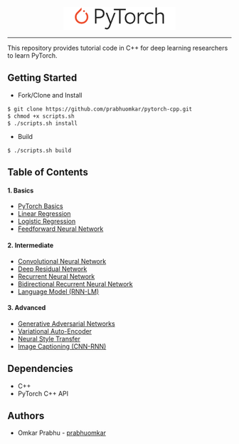 <p align="center"><img width="50%" src="images/pytorch_logo.svg" /></p>

--------------------------------------------------------------------------------

This repository provides tutorial code in C++ for deep learning researchers to learn PyTorch.

## Getting Started
- Fork/Clone and Install
```
$ git clone https://github.com/prabhuomkar/pytorch-cpp.git
$ chmod +x scripts.sh
$ ./scripts.sh install
```
- Build
```
$ ./scripts.sh build
```

## Table of Contents

#### 1. Basics
* [PyTorch Basics](https://github.com/prabhuomkar/pytorch-cpp/tree/master/tutorials/basics/pytorch_basics/main.cpp)
* [Linear Regression](https://github.com/prabhuomkar/pytorch-cpp/tree/master/tutorials/basics/linear_regression/main.cpp)
* [Logistic Regression](https://github.com/prabhuomkar/pytorch-cpp/tree/master/tutorials/basics/logistic_regression/main.cpp)
* [Feedforward Neural Network](https://github.com/prabhuomkar/pytorch-cpp/tree/master/tutorials/basics/feedforward_neural_network/main.cpp)

#### 2. Intermediate
* [Convolutional Neural Network]()
* [Deep Residual Network]()
* [Recurrent Neural Network]()
* [Bidirectional Recurrent Neural Network]()
* [Language Model (RNN-LM)]()

#### 3. Advanced
* [Generative Adversarial Networks]()
* [Variational Auto-Encoder]()
* [Neural Style Transfer]()
* [Image Captioning (CNN-RNN)]()

## Dependencies
- C++
- PyTorch C++ API

## Authors
- Omkar Prabhu - [prabhuomkar](https://github.com/prabhuomkar)
